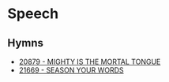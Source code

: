 # Speech

## Hymns

- [20879 - MIGHTY IS THE MORTAL TONGUE](/hymns/20879.md)
- [21669 - SEASON YOUR WORDS](/hymns/21669.md)
